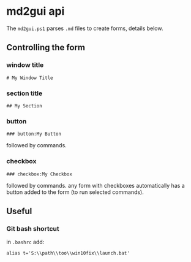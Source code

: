 # md2gui api
The `md2gui.ps1` parses `.md` files to create forms, details below.

## Controlling the form

### window title
```
# My Window Title
```

### section title
```
## My Section
```

### button
```
### button:My Button
```
followed by commands.

### checkbox
```
### checkbox:My Checkbox
```
followed by commands.
any form with checkboxes automatically has a button added to the form (to run selected commands).




## Useful

### Git bash shortcut
in `.bashrc` add:
```
alias t='S:\\path\\too\\win10fix\\launch.bat'
```
